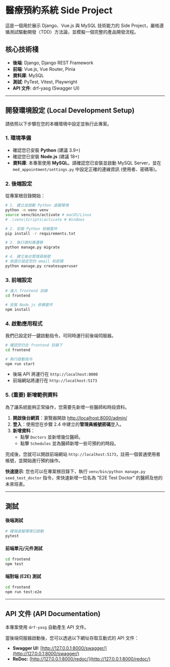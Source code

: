 # 醫療預約系統 Side Project

這是一個用於展示 Django、Vue.js 與 MySQL 技術能力的 Side Project，嚴格遵循測試驅動開發（TDD）方法論，並模擬一個完整的產品開發流程。

## 核心技術棧

-   **後端**: Django, Django REST Framework
-   **前端**: Vue.js, Vue Router, Pinia
-   **資料庫**: MySQL
-   **測試**: PyTest, Vitest, Playwright
-   **API 文件**: drf-yasg (Swagger UI)

---

## 開發環境設定 (Local Development Setup)

請依照以下步驟在您的本機環境中設定並執行此專案。

### 1. 環境準備

-   確認您已安裝 **Python** (建議 3.9+)
-   確認您已安裝 **Node.js** (建議 18+)
-   **資料庫**: 本專案使用 **MySQL**。請確認您已安裝並啟動 MySQL Server，並在 `med_appointment/settings.py` 中設定正確的連線資訊 (使用者、密碼等)。

### 2. 後端設定

從專案根目錄開始：

```bash
# 1. 建立並啟動 Python 虛擬環境
python -m venv venv
source venv/bin/activate # macOS/Linux
# .\venv\Scripts\activate # Windows

# 2. 安裝 Python 依賴套件
pip install -r requirements.txt

# 3. 執行資料庫遷移
python manage.py migrate

# 4. 建立後台管理員帳號
# 依提示設定您的 email 和密碼
python manage.py createsuperuser
```

### 3. 前端設定

```bash
# 進入 frontend 目錄
cd frontend

# 安裝 Node.js 依賴套件
npm install
```

### 4. 啟動應用程式

我們已設定好一鍵啟動指令，可同時運行前後端伺服器。

```bash
# 確認您仍在 frontend 目錄下
cd frontend

# 執行啟動指令
npm run start
```

-   後端 API 將運行在 `http://localhost:8000`
-   前端網站將運行在 `http://localhost:5173`

### 5. (重要) 新增範例資料

為了讓系統能夠正常操作，您需要先新增一些醫師和時段資料。

1.  **開啟後台網頁**：瀏覽器開啟 [http://localhost:8000/admin/](http://localhost:8000/admin/)
2.  **登入**：使用您在步驟 2.4 中建立的**管理員帳號密碼**登入。
3.  **新增資料**：
    -   點擊 `Doctors` 並新增幾位醫師。
    -   點擊 `Schedules` 並為醫師新增一些可預約的時段。

完成後，您就可以開啟前端網站 `http://localhost:5173`，註冊一個普通使用者帳號，並開始進行預約操作。

**快速提示**: 您也可以在專案根目錄下，執行 `venv/bin/python manage.py seed_test_doctor` 指令，來快速新增一位名為 "E2E Test Doctor" 的醫師及他的未來班表。

---

## 測試

#### 後端測試

```bash
# 確保虛擬環境已啟動
pytest
```

#### 前端單元/元件測試

```bash
cd frontend
npm test
```

#### 端對端 (E2E) 測試

```bash
cd frontend
npm run test:e2e
```

---

## API 文件 (API Documentation)

本專案使用 `drf-yasg` 自動產生 API 文件。

當後端伺服器啟動後，您可以透過以下網址存取互動式的 API 文件：

- **Swagger UI:** [http://127.0.0.1:8000/swagger/](http://127.0.0.1:8000/swagger/)
- **ReDoc:** [http://127.0.0.1:8000/redoc/](http://127.0.0.1:8000/redoc/)